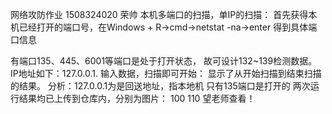 网络攻防作业
1508324020
荣帅
本机多端口的扫描，单IP的扫描：
首先获得本机已经打开的端口号，在Windows + R->cmd->netstat -na->enter  得到具体端口信息


有端口135、445、6001等端口是处于打开状态，
故可设计132~139检测数据。
IP地址如下：127.0.0.1.
输入数据，扫描即可开始：
显示了从开始扫描到结束扫描的结果。
分析：127.0.0.1为是回送地址，指本地机
 只有135端口是打开的
两次运行结果均已上传到仓库内，分别为图片：
100 110
望老师查看！
